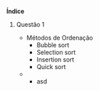 **Índice**

 

 1. Questão 1

    - Métodos de Ordenação
	    - Bubble sort
	    - Selection sort
	    - Insertion sort
	    - Quick sort
	 - 
		 - asd

	  

<!--stackedit_data:
eyJoaXN0b3J5IjpbLTE0MjIzMTgwNjksLTMzMjQ1NTM2M119
-->